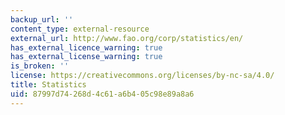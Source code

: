 ```yaml
---
backup_url: ''
content_type: external-resource
external_url: http://www.fao.org/corp/statistics/en/
has_external_licence_warning: true
has_external_license_warning: true
is_broken: ''
license: https://creativecommons.org/licenses/by-nc-sa/4.0/
title: Statistics
uid: 87997d74-268d-4c61-a6b4-05c98e89a8a6
---
```

